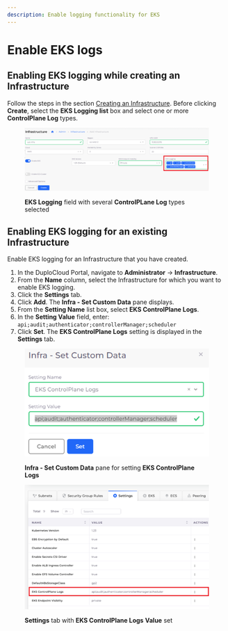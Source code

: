```yaml
---
description: Enable logging functionality for EKS
---
```


# Enable EKS logs

## Enabling EKS logging while creating an Infrastructure

Follow the steps in the section [Creating an Infrastructure](../). Before clicking **Create**, select the **EKS Logging list** box and select one or more **ControlPlane Log** types.

<figure><img src="../../../../.gitbook/assets/AWS_Infra_logs2.png" alt=""><figcaption><p><strong>EKS Logging</strong> field with several <strong>ControlPLane Log</strong> types selected</p></figcaption></figure>

## Enabling EKS logging for an existing Infrastructure

Enable EKS logging for an Infrastructure that you have created.

1. In the DuploCloud Portal, navigate to **Administrator** -> **Infrastructure**.
2. From the **Name** column, select the Infrastructure for which you want to enable EKS logging.
3. Click the **Settings** tab.
4. Click **Add**. The **Infra - Set Custom Data** pane displays.
5. From the **Setting Name** list box, select **EKS ControlPlane Logs**.
6. In the **Setting Value** field, enter: `api;audit;authenticator;controllerManager;scheduler`
7. Click **Set**. The **EKS ControlPlane Logs** setting is displayed in the **Settings** tab.

<div align="left">

<figure><img src="../../../../.gitbook/assets/AWS_Infra_logs3.png" alt=""><figcaption><p><strong>Infra - Set Custom Data</strong> pane for setting <strong>EKS ControlPlane Logs</strong></p></figcaption></figure>

</div>

<figure><img src="../../../../.gitbook/assets/AWS_logging_display.png" alt=""><figcaption><p><strong>Settings</strong> tab with <strong>EKS ControlPlane Logs</strong> <strong>Value</strong> set</p></figcaption></figure>

